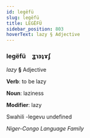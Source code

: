 ```yaml
---
id: legëfü
slug: legëfü
title: LEGËFÜ
sidebar_position: 803
hoverText: lazy § Adjective
---
```


### legëfü&emsp;<span kind="abugida">ʓɿꜿʇɤʄ</span>

*lazy* **§** Adjective

**Verb**: to be lazy

**Noun**: laziness

**Modifier**: lazy

Swahili -legevu undefined

*Niger-Congo Language Family*
